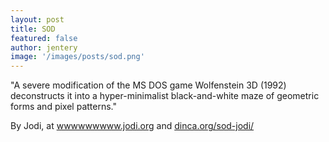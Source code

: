 ```yaml
---
layout: post
title: SOD
featured: false
author: jentery
image: '/images/posts/sod.png'
---
```


"A severe modification of the MS DOS game Wolfenstein 3D (1992) deconstructs it into a hyper-minimalist black-and-white maze of geometric forms and pixel patterns."

By Jodi, at [wwwwwwwww.jodi.org](http://wwwwwwwww.jodi.org/) and [dinca.org/sod-jodi/](http://dinca.org/sod-jodi/12930.htm)
